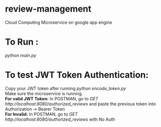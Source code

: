 # review-management
Cloud Computing Microservice on google app engine
# To Run :
_python main.py_

# To test JWT Token Authentication:
Copy your JWT token after running _python encode_token.py_ \
Make sure the microservice is running. \
__For valid JWT Token:__ In POSTMAN, go to _GET http://localhost:8080/authorized_reviews_ and paste the previous token into Authorization -> Bearer Token \
__For Invalid:__ In POSTMAN, go to _GET http://localhost:8080/authorized_reviews_ with No Auth
